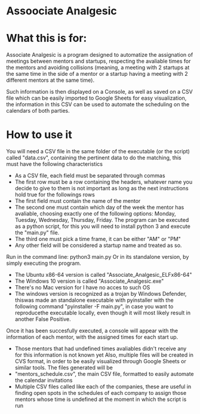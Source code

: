 # Assoociate Analgesic

# What this is for:
Associate Analgesic is a program designed to automatize the assignation of meetings between mentors and startups, respecting the avaliable times for the mentors and avoiding collisions (meaning, a meeting with 2 startups at the same time in the side of a mentor or a startup having a meeting with 2 different mentors at the same time).

Such information is then displayed on a Console, as well as saved on a CSV file which can be easily imported to Google Sheets for easy visualization, the information in this CSV can be used to automate the scheduling on the calendars of both parties.

How to use it 
=============
You will need a CSV file in the same folder of the executable (or the script) called "data.csv", containing the pertinent data to do the matching, this must have the following characteristics
* As a CSV file, each field must be separated through commas
* The first row must be a row containing the headers, whatever name you decide to give to them is not important as long as the next instructions hold true for the followings rows
* The first field must contain the name of the mentor
* The second one must contain  which day of the week the mentor has avaliable, choosing exactly one of the following options: Monday, Tuesday, Wednesday, Thursday, Friday.
The program can be executed as a python script, for this you will need to install python 3 and execute the "main.py" file.
* The third one must pick a time frame, it can be either "AM" or "PM"
* Any other field will be considered a startup name and treated as so.


Run in the command line: python3 main.py
Or in its standalone version, by simply executing the program.
* The Ubuntu x86-64 version is called "Associate_Analgesic_ELFx86-64"
* The Windows 10 version is called "Associate_Analgesic.exe"
* There's no Mac version for I have no acces to such OS
* The windows version is recognized as a trojan by Windows Defender, thiswas made an standalone executable with pyinstaller with the following command "pyinstaller -F main.py", in case you want to reproducethe executable locally, even though it will most likely result in another False Positive.

Once it has been succesfully executed, a console will appear with the information of each mentor, with the assigned times for each start up.
* Those mentors that had undefined times avaliables didn't receive any for this information is not known yet
Also, multiple files will be created in CVS format, in order to be easily visualized through Google Sheets or similar tools.
The files generated will be
* "mentors_schedule.csv", the main CSV file, formatted to easily automate the calendar invitations
* Multiple CSV files called like each of the companies, these are useful in finding open spots in the schedules of each company to assign those mentors whose time is undefined at the moment in which the script is run
